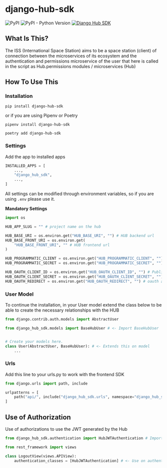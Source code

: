 # django-hub-sdk

![PyPI](https://img.shields.io/pypi/v/django-hub-sdk)
![PyPI - Python Version](https://img.shields.io/pypi/pyversions/django-hub-sdk)
[![Django Hub SDK](https://github.com/bildvitta/django-hub-sdk/actions/workflows/main.yml/badge.svg)](https://github.com/bildvitta/django-hub-sdk/actions/workflows/main.yml)

## What Is This?

The ISS (International Space Station) aims to be a space station (client) of connection between the microservices of its
ecosystem and the authentication and permissions microservice of the user that here is called in the script as
Hub.permissions modules / microservices (Hub)

## How To Use This

### Installation

```shell
pip install django-hub-sdk
```

or if you are using Pipenv or Poetry

```shell
pipenv install django-hub-sdk
```

```shell
poetry add django-hub-sdk
```

### Settings

Add the app to installed apps

```python
INSTALLED_APPS = [
    ...,
    "django_hub_sdk",
    ...,
]
```

All settings can be modified through environment variables, so if you are using `.env` please use it.

**Mandatory Settings**

```python
import os 

HUB_APP_SLUG = "" # project name on the hub

HUB_BASE_URI = os.environ.get("HUB_BASE_URI", "") # HUB backend url
HUB_BASE_FRONT_URI = os.environ.get(
    "HUB_BASE_FRONT_URI", "" # HUB frontend url
)

HUB_PROGRAMMATIC_CLIENT = os.environ.get("HUB_PROGRAMMATIC_CLIENT", "") # Programmatic user access public key
HUB_PROGRAMMATIC_SECRET = os.environ.get("HUB_PROGRAMMATIC_SECRET", "") # Programmatic user access private key

HUB_OAUTH_CLIENT_ID = os.environ.get("HUB_OAUTH_CLIENT_ID", "") # Public oauth access key
HUB_OAUTH_CLIENT_SECRET = os.environ.get("HUB_OAUTH_CLIENT_SECRET", "") # Private oauth access key
HUB_OAUTH_REDIRECT = os.environ.get("HUB_OAUTH_REDIRECT", "") # oauth access return URL
```

### User Model

To continue the installation, in your User model extend the class below to be able to create the necessary relationships with the HUB

```python
from django.contrib.auth.models import AbstractUser

from django_hub_sdk.models import BaseHubUser # <- Import BaseHubUser


# Create your models here.
class User(AbstractUser, BaseHubUser): # <- Extends this on model
    ...
```

### Urls

Add this line to your urls.py to work with the frontend SDK

```python
from django.urls import path, include

urlpatterns = [
    path("api/", include("django_hub_sdk.urls", namespace="django_hub_sdk"))
]
```

## Use of Authorization

Use of authorizations to use the JWT generated by the Hub

```python
from django_hub_sdk.authentication import HubJWTAuthentication # Import from package

from rest_framework import views

class LogoutView(views.APIView):
    authentication_classes = [HubJWTAuthentication] # <- Use on authentication_classes
```

